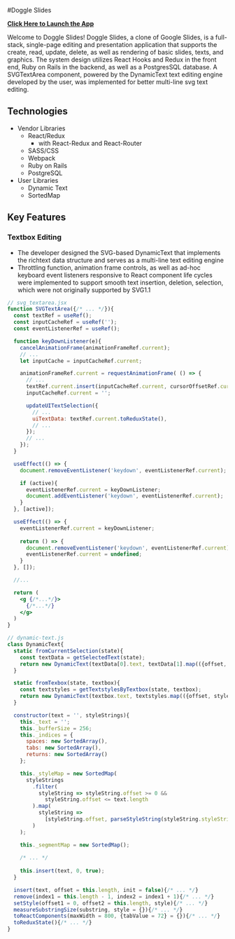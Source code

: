 #DoggIe Slides

**[Click Here to Launch the App](https://doggie-slides.herokuapp.com/)**

Welcome to DoggIe Slides! DoggIe Slides, a clone of Google Slides, is a full-stack, single-page editing and presentation application that supports the create, read, update, delete, as well as rendering of basic slides, texts, and graphics. The system design utilizes React Hooks and Redux in the front end, Ruby on Rails in the backend, as well as a PostgresSQL database. A SVGTextArea component, powered by the DynamicText text editing engine developed by the user, was implemented for better multi-line svg text editing.

## Technologies
- Vendor Libraries
  - React/Redux
    - with React-Redux and React-Router
  - SASS/CSS
  - Webpack
  - Ruby on Rails
  - PostgreSQL
- User Libraries
  - Dynamic Text
  - SortedMap

## Key Features

### Textbox Editing
* The developer designed the SVG-based DynamicText that implements the richtext data structure and serves as a multi-line text editing engine
* Throttling function, animation frame controls, as well as ad-hoc keyboard event listeners responsive to React component life cycles were implemented to support smooth text insertion, deletion, selection, which were not originally supported by SVG1.1

```jsx
// svg_textarea.jsx
function SVGTextArea({/* ... */}){
  const textRef = useRef();
  const inputCacheRef = useRef('');
  const eventListenerRef = useRef();

  function keyDownListener(e){
    cancelAnimationFrame(animationFrameRef.current);
    // ...
    let inputCache = inputCacheRef.current;

    animationFrameRef.current = requestAnimationFrame( () => {
      // ...
      textRef.current.insert(inputCacheRef.current, cursorOffsetRef.current);
      inputCacheRef.current = '';

      updateUITextSelection({
        // ...
        uiTextData: textRef.current.toReduxState(),
        // ...
      });
      // ...
    });
  }

  useEffect(() => {
    document.removeEventListener('keydown', eventListenerRef.current);

    if (active){
      eventListenerRef.current = keyDownListener;
      document.addEventListener('keydown', eventListenerRef.current);
    }
  }, [active]);

  useEffect(() => {
    eventListenerRef.current = keyDownListener;
    
    return () => {
      document.removeEventListener('keydown', eventListenerRef.current);
      eventListenerRef.current = undefined;
    }
  }, []);

  //...

  return (
    <g {/*...*/}>
      {/*...*/}
    </g>
  )
}
```

```jsx
// dynamic-text.js
class DynamicText{
  static fromCurrentSelection(state){
    const textData = getSelectedText(state);
    return new DynamicText(textData[0].text, textData[1].map(({offset, styleString}) => ({offset, styleString})));
  }

  static fromTexbox(state, textbox){
    const textstyles = getTextstylesByTextbox(state, textbox);
    return new DynamicText(textbox.text, textstyles.map(({offset, styleString}) => ({offset, styleString})))
  }

  constructor(text = '', styleStrings){
    this._text = '';
    this._bufferSize = 256;
    this._indices = {
      spaces: new SortedArray(),
      tabs: new SortedArray(),
      returns: new SortedArray()
    };

    this._styleMap = new SortedMap(
      styleStrings
        .filter(
          styleString => styleString.offset >= 0 && 
            styleString.offset <= text.length
        ).map(
          styleString => 
            [styleString.offset, parseStyleString(styleString.styleString)]
        )
    );

    this._segmentMap = new SortedMap();
    
    /* ... */
    
    this.insert(text, 0, true);
  }

  insert(text, offset = this.length, init = false){/* ... */}
  remove(index1 = this.length - 1, index2 = index1 + 1){/* ... */}
  setStyle(offset1 = 0, offset2 = this.length, style){/* ... */}
  measureSubstringSize(substring, style = {}){/* ... */}
  toReactComponents(maxWidth = 800, {tabValue = 72} = {}){/* ... */}
  toReduxState(){/* ... */}
}

